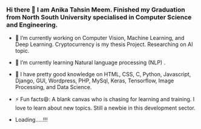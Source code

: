 ### Hi there 👋 I am Anika Tahsin Meem. Finished my Graduation from North South University specialised in Computer Science and Engineering.

<!--
**AnikaMeem/AnikaMeem** is a ✨ _special_ ✨ repository because its `README.md` (this file) appears on your GitHub profile.
Here are some ideas to get you started:
-->

- 🔭 I’m currently working on Computer Vision, Machine Learning, and Deep Learning. Cryptocurrency is my thesis Project. Researching on AI topic.
- 🌱 I’m currently learning Natural language processing (NLP) .
- 👯 I have pretty good knowledge on HTML, CSS, C, Python, Javascript, Django, GUI, Wordpress, PHP, MySql, Keras, Tensorflow, Image Processing, and Data Science. 
- ⚡ Fun facts😄: A blank canvas who is chasing for learning and training. I love to learn about new topics. Still a newbie in this development sector.

- Loading.....!!!
